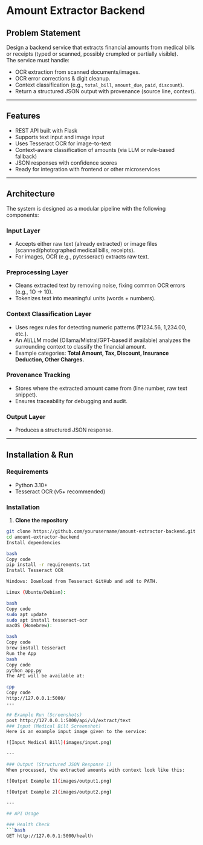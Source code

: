 # Amount Extractor Backend

## Problem Statement
Design a backend service that extracts financial amounts from medical bills or receipts (typed or scanned, possibly crumpled or partially visible).  
The service must handle:
- OCR extraction from scanned documents/images.
- OCR error corrections & digit cleanup.
- Context classification (e.g., `total_bill`, `amount_due`, `paid`, `discount`).
- Return a structured JSON output with provenance (source line, context).

---

## Features
- REST API built with Flask
- Supports text input and image input
- Uses Tesseract OCR for image-to-text
- Context-aware classification of amounts (via LLM or rule-based fallback)
- JSON responses with confidence scores
- Ready for integration with frontend or other microservices

---

## Architecture
The system is designed as a modular pipeline with the following components:

### Input Layer
- Accepts either raw text (already extracted) or image files (scanned/photographed medical bills, receipts).  
- For images, OCR (e.g., pytesseract) extracts raw text.  

### Preprocessing Layer
- Cleans extracted text by removing noise, fixing common OCR errors (e.g., 1O → 10).  
- Tokenizes text into meaningful units (words + numbers).  

### Context Classification Layer
- Uses regex rules for detecting numeric patterns (₹1234.56, 1,234.00, etc.).  
- An AI/LLM model (Ollama/Mistral/GPT-based if available) analyzes the surrounding context to classify the financial amount.  
- Example categories: **Total Amount, Tax, Discount, Insurance Deduction, Other Charges.**

### Provenance Tracking
- Stores where the extracted amount came from (line number, raw text snippet).  
- Ensures traceability for debugging and audit.  

### Output Layer
- Produces a structured JSON response.  

---

## Installation & Run

### Requirements
- Python 3.10+
- Tesseract OCR (v5+ recommended)

### Installation
1. **Clone the repository**
```bash
git clone https://github.com/yourusername/amount-extractor-backend.git
cd amount-extractor-backend
Install dependencies

bash
Copy code
pip install -r requirements.txt
Install Tesseract OCR

Windows: Download from Tesseract GitHub and add to PATH.

Linux (Ubuntu/Debian):

bash
Copy code
sudo apt update
sudo apt install tesseract-ocr
macOS (Homebrew):

bash
Copy code
brew install tesseract
Run the App
bash
Copy code
python app.py
The API will be available at:

cpp
Copy code
http://127.0.0.1:5000/
---

## Example Run (Screenshots)
post http://127.0.0.1:5000/api/v1/extract/text
### Input (Medical Bill Screenshot)
Here is an example input image given to the service:  

![Input Medical Bill](images/input.png)

---

### Output (Structured JSON Response 1)
When processed, the extracted amounts with context look like this:  

![Output Example 1](images/output1.png)

![Output Example 2](images/output2.png)

---

## API Usage

### Health Check
```bash
GET http://127.0.0.1:5000/health
